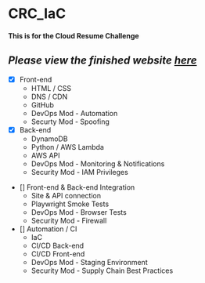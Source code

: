 # CRC_IaC
#### This is for the Cloud Resume Challenge
*Please view the finished website [here](https://static.realewanderer.net)*
---
- [X] Front-end
   - HTML / CSS
   - DNS / CDN
   - GitHub
   - DevOps Mod - Automation
   - Securty Mod - Spoofing
- [X] Back-end
   - DynamoDB
   - Python / AWS Lambda
   - AWS API
   - DevOps Mod - Monitoring & Notifications
   - Security Mod - IAM Privileges
- [] Front-end & Back-end Integration
   - Site & API connection
   - Playwright Smoke Tests
   - DevOps Mod - Browser Tests
   - Security Mod - Firewall
- [] Automation / CI
   - IaC
   - CI/CD Back-end
   - CI/CD Front-end
   - DevOps Mod - Staging Environment
   - Security Mod - Supply Chain Best Practices
